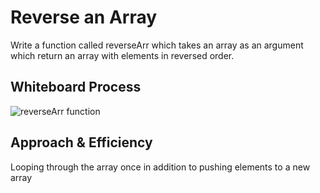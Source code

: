 # Reverse an Array

Write a function called reverseArr which takes an array as an argument which return an array with elements in reversed order.

## Whiteboard Process

![reverseArr function ]()

## Approach & Efficiency

Looping through the array once in addition to pushing elements to a new array
